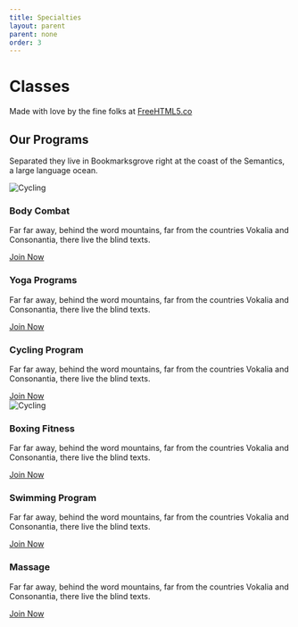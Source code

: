 ```yaml
---
title: Specialties
layout: parent
parent: none
order: 3
---
```


<div class="fh5co-parallax" style="background-image: url(images/home-image-2.jpg);" data-stellar-background-ratio="0.5">
	<div class="overlay"></div>
	<div class="container">
		<div class="row">
			<div class="col-md-8 col-md-offset-2 col-sm-12 col-sm-offset-0 col-xs-12 col-xs-offset-0 text-center fh5co-table">
				<div class="fh5co-intro fh5co-table-cell animate-box">
					<h1 class="text-center">Classes</h1>
					<p>Made with love by the fine folks at <a href="http://freehtml5.co">FreeHTML5.co</a></p>
				</div>
			</div>
		</div>
	</div>
</div>
<!-- end: fh5co-parallax -->
<!-- end:fh5co-hero -->
<div id="fh5co-programs-section">
	<div class="container">
		<div class="row">
			<div class="col-md-8 col-md-offset-2">
				<div class="heading-section text-center animate-box">
					<h2>Our Programs</h2>
					<p>Separated they live in Bookmarksgrove right at the coast of the Semantics, a large language ocean.</p>
				</div>
			</div>
		</div>
		<div class="row text-center">
			<div class="col-md-4 col-sm-6">
				<div class="program animate-box">
					<img src="images/fit-dumbell.svg" alt="Cycling">
					<h3>Body Combat</h3>
					<p>Far far away, behind the word mountains, far from the countries Vokalia and Consonantia, there live the blind texts. </p>
					<span><a href="#" class="btn btn-default">Join Now</a></span>
				</div>
			</div>
			<div class="col-md-4 col-sm-6">
				<div class="program animate-box">
					<img src="images/fit-yoga.svg" alt="">
					<h3>Yoga Programs</h3>
					<p>Far far away, behind the word mountains, far from the countries Vokalia and Consonantia, there live the blind texts. </p>
					<span><a href="#" class="btn btn-default">Join Now</a></span>
				</div>
			</div>
			<div class="col-md-4 col-sm-6">
				<div class="program animate-box">
					<img src="images/fit-cycling.svg" alt="">
					<h3>Cycling Program</h3>
					<p>Far far away, behind the word mountains, far from the countries Vokalia and Consonantia, there live the blind texts. </p>
					<span><a href="#" class="btn btn-default">Join Now</a></span>
				</div>
			</div>
			<div class="col-md-4 col-sm-6">
				<div class="program animate-box">
					<img src="images/fit-boxing.svg" alt="Cycling">
					<h3>Boxing Fitness</h3>
					<p>Far far away, behind the word mountains, far from the countries Vokalia and Consonantia, there live the blind texts. </p>
					<span><a href="#" class="btn btn-default">Join Now</a></span>
				</div>
			</div>
			<div class="col-md-4 col-sm-6">
				<div class="program animate-box">
					<img src="images/fit-swimming.svg" alt="">
					<h3>Swimming Program</h3>
					<p>Far far away, behind the word mountains, far from the countries Vokalia and Consonantia, there live the blind texts. </p>
					<span><a href="#" class="btn btn-default">Join Now</a></span>
				</div>
			</div>
			<div class="col-md-4 col-sm-6">
				<div class="program animate-box">
					<img src="images/fit-massage.svg" alt="">
					<h3>Massage</h3>
					<p>Far far away, behind the word mountains, far from the countries Vokalia and Consonantia, there live the blind texts. </p>
					<span><a href="#" class="btn btn-default">Join Now</a></span>
				</div>
			</div>
		</div>
	</div>
</div>